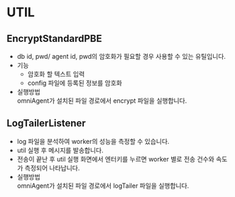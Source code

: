# UTIL

## EncryptStandardPBE

* db id, pwd/ agent id, pwd의 암호화가 필요할 경우 사용할 수 있는 유틸입니다.&#x20;
* 기능
  * 암호화 할 텍스트 입력
  * config 파일에 등록된 정보를 암호화
* 실행방법\
  omniAgent가 설치된 파일 경로에서 encrypt 파일을 실행합니다.&#x20;

## LogTailerListener

* log 파일을 분석하여 worker의 성능을 측정할 수 있습니다.&#x20;
* util 실행 후 메시지를 발송합니다.
* 전송이 끝난 후 util 실행 화면에서 엔터키를 누르면 worker 별로 전송 건수와 속도가 측정되어 나타납니다.&#x20;
* 실행방법\
  omniAgent가 설치된 파일 경로에서 logTailer 파일을 실행합니다.&#x20;
